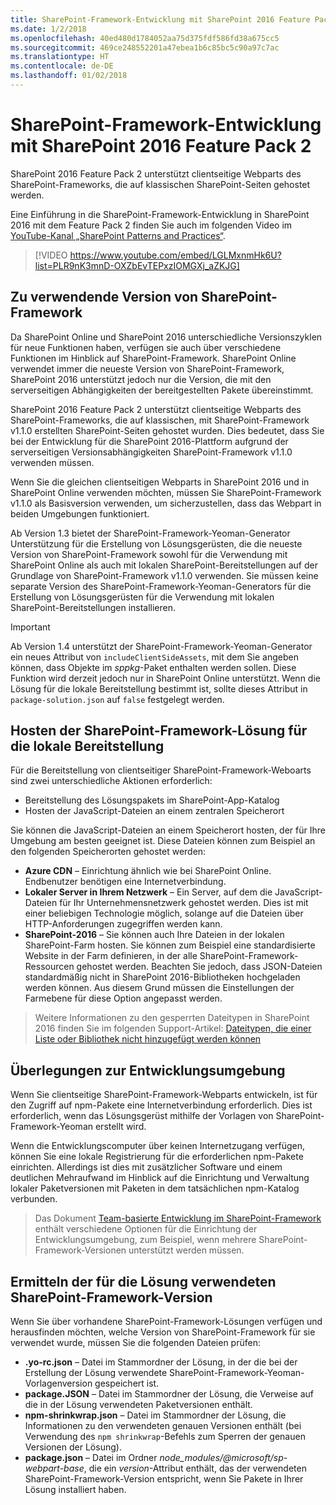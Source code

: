 ```yaml
---
title: SharePoint-Framework-Entwicklung mit SharePoint 2016 Feature Pack 2
ms.date: 1/2/2018
ms.openlocfilehash: 40ed480d1784052aa75d375fdf586fd38a675cc5
ms.sourcegitcommit: 469ce248552201a47ebea1b6c85bc5c90a97c7ac
ms.translationtype: HT
ms.contentlocale: de-DE
ms.lasthandoff: 01/02/2018
---
```

# <a name="sharepoint-framework-development-with-sharepoint-2016-feature-pack-2"></a>SharePoint-Framework-Entwicklung mit SharePoint 2016 Feature Pack 2

SharePoint 2016 Feature Pack 2 unterstützt clientseitige Webparts des SharePoint-Frameworks, die auf klassischen SharePoint-Seiten gehostet werden.

Eine Einführung in die SharePoint-Framework-Entwicklung in SharePoint 2016 mit dem Feature Pack 2 finden Sie auch im folgenden Video im [YouTube-Kanal „SharePoint Patterns and Practices“](https://www.youtube.com/watch?v=LGLMxnmHk6U&list=PLR9nK3mnD-OXZbEvTEPxzIOMGXj_aZKJG).

> [!VIDEO https://www.youtube.com/embed/LGLMxnmHk6U?list=PLR9nK3mnD-OXZbEvTEPxzIOMGXj_aZKJG]

## <a name="which-version-of-the-sharepoint-framework-to-use"></a>Zu verwendende Version von SharePoint-Framework

Da SharePoint Online und SharePoint 2016 unterschiedliche Versionszyklen für neue Funktionen haben, verfügen sie auch über verschiedene Funktionen im Hinblick auf SharePoint-Framework. SharePoint Online verwendet immer die neueste Version von SharePoint-Framework, SharePoint 2016 unterstützt jedoch nur die Version, die mit den serverseitigen Abhängigkeiten der bereitgestellten Pakete übereinstimmt.

SharePoint 2016 Feature Pack 2 unterstützt clientseitige Webparts des SharePoint-Frameworks, die auf klassischen, mit SharePoint-Framework v1.1.0 erstellten SharePoint-Seiten gehostet wurden. Dies bedeutet, dass Sie bei der Entwicklung für die SharePoint 2016-Plattform aufgrund der serverseitigen Versionsabhängigkeiten SharePoint-Framework v1.1.0 verwenden müssen.

Wenn Sie die gleichen clientseitigen Webparts in SharePoint 2016 und in SharePoint Online verwenden möchten, müssen Sie SharePoint-Framework v1.1.0 als Basisversion verwenden, um sicherzustellen, dass das Webpart in beiden Umgebungen funktioniert.

Ab Version 1.3 bietet der SharePoint-Framework-Yeoman-Generator Unterstützung für die Erstellung von Lösungsgerüsten, die die neueste Version von SharePoint-Framework sowohl für die Verwendung mit SharePoint Online als auch mit lokalen SharePoint-Bereitstellungen auf der Grundlage von SharePoint-Framework v1.1.0 verwenden. Sie müssen keine separate Version des SharePoint-Framework-Yeoman-Generators für die Erstellung von Lösungsgerüsten für die Verwendung mit lokalen SharePoint-Bereitstellungen installieren.

> [!IMPORTANT]
> Ab Version 1.4 unterstützt der SharePoint-Framework-Yeoman-Generator ein neues Attribut von `includeClientSideAssets`, mit dem Sie angeben können, dass Objekte im *sppkg*-Paket enthalten werden sollen. Diese Funktion wird derzeit jedoch nur in SharePoint Online unterstützt. Wenn die Lösung für die lokale Bereitstellung bestimmt ist, sollte dieses Attribut in `package-solution.json` auf `false` festgelegt werden.

## <a name="hosting-your-sharepoint-framework-solution-for-on-premises-deployment"></a>Hosten der SharePoint-Framework-Lösung für die lokale Bereitstellung

Für die Bereitstellung von clientseitiger SharePoint-Framework-Weboarts sind zwei unterschiedliche Aktionen erforderlich:

- Bereitstellung des Lösungspakets im SharePoint-App-Katalog
- Hosten der JavaScript-Dateien an einem zentralen Speicherort

Sie können die JavaScript-Dateien an einem Speicherort hosten, der für Ihre Umgebung am besten geeignet ist. Diese Dateien können zum Beispiel an den folgenden Speicherorten gehostet werden:

- **Azure CDN** – Einrichtung ähnlich wie bei SharePoint Online. Endbenutzer benötigen eine Internetverbindung.
- **Lokaler Server in Ihrem Netzwerk** – Ein Server, auf dem die JavaScript-Dateien für Ihr Unternehmensnetzwerk gehostet werden. Dies ist mit einer beliebigen Technologie möglich, solange auf die Dateien über HTTP-Anforderungen zugegriffen werden kann.
- **SharePoint-2016** – Sie können auch Ihre Dateien in der lokalen SharePoint-Farm hosten. Sie können zum Beispiel eine standardisierte Website in der Farm definieren, in der alle SharePoint-Framework-Ressourcen gehostet werden. Beachten Sie jedoch, dass JSON-Dateien standardmäßig nicht in SharePoint 2016-Bibliotheken hochgeladen werden können. Aus diesem Grund müssen die Einstellungen der Farmebene für diese Option angepasst werden.

> Weitere Informationen zu den gesperrten Dateitypen in SharePoint 2016 finden Sie im folgenden Support-Artikel: [Dateitypen, die einer Liste oder Bibliothek nicht hinzugefügt werden können](https://support.office.com/en-us/article/Types-of-files-that-cannot-be-added-to-a-list-or-library-30be234d-e551-4c2a-8de8-f8546ffbf5b3#ID0EAADAAA=2016)

## <a name="development-environment-considerations"></a>Überlegungen zur Entwicklungsumgebung

Wenn Sie clientseitige SharePoint-Framework-Webparts entwickeln, ist für den Zugriff auf npm-Pakete eine Internetverbindung erforderlich. Dies ist erforderlich, wenn das Lösungsgerüst mithilfe der Vorlagen von SharePoint-Framework-Yeoman erstellt wird.

Wenn die Entwicklungscomputer über keinen Internetzugang verfügen, können Sie eine lokale Registrierung für die erforderlichen npm-Pakete einrichten. Allerdings ist dies mit zusätzlicher Software und einem deutlichen Mehraufwand im Hinblick auf die Einrichtung und Verwaltung lokaler Paketversionen mit Paketen in dem tatsächlichen npm-Katalog verbunden.

> Das Dokument [Team-basierte Entwicklung im SharePoint-Framework](team-based-development-on-sharepoint-framework.md) enthält verschiedene Optionen für die Einrichtung der Entwicklungsumgebung, zum Beispiel, wenn mehrere SharePoint-Framework-Versionen unterstützt werden müssen.

## <a name="how-to-determine-which-sharepoint-framework-version-was-used-for-a-solution"></a>Ermitteln der für die Lösung verwendeten SharePoint-Framework-Version

Wenn Sie über vorhandene SharePoint-Framework-Lösungen verfügen und herausfinden möchten, welche Version von SharePoint-Framework für sie verwendet wurde, müssen Sie die folgenden Dateien prüfen:

- **.yo-rc.json** – Datei im Stammordner der Lösung, in der die bei der Erstellung der Lösung verwendete SharePoint-Framework-Yeoman-Vorlagenversion gespeichert ist.
- **package.JSON** – Datei im Stammordner der Lösung, die Verweise auf die in der Lösung verwendeten Paketversionen enthält.
- **npm-shrinkwrap.json** – Datei im Stammordner der Lösung, die Informationen zu den verwendeten genauen Versionen enthält (bei Verwendung des `npm shrinkwrap`-Befehls zum Sperren der genauen Versionen der Lösung).
- **package.json** – Datei im Ordner *node_modules/@microsoft/sp-webpart-base*, die ein *version*-Attribut enthält, das der verwendeten SharePoint-Framework-Version entspricht, wenn Sie Pakete in Ihrer Lösung installiert haben.
